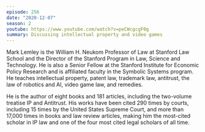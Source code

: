 ```yaml
---
episode: 256
date: "2020-12-07"
season: 2
youtube: https://www.youtube.com/watch?v=peCWcgcgF0g
summary: Discussing intellectual property and video games
---
```

Mark Lemley is the William H. Neukom Professor of Law at Stanford Law School and the Director of the Stanford Program in Law, Science and Technology.  He is also a Senior Fellow at the Stanford Institute for Economic Policy Research and is affiliated faculty in the Symbolic Systems program.  He teaches intellectual property, patent law, trademark law, antitrust, the law of robotics and AI, video game law, and remedies.

He is the author of eight books and 181 articles, including the two-volume treatise IP and Antitrust. His works have been cited 290 times by courts, including 15 times by the United States Supreme Court, and more than 17,000 times in books and law review articles, making him the most-cited scholar in IP law and one of the four most cited legal scholars of all time.
